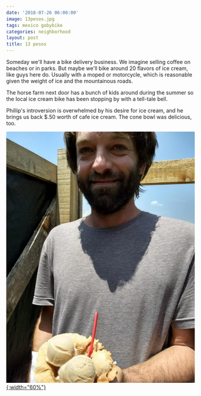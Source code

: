 ```yaml
---
date: '2018-07-26 06:00:00'
image: 13pesos.jpg
tags: mexico gobybike
categories: neighborhood
layout: post
title: 13 pesos
---
```


Someday we'll have a bike delivery business. We imagine selling coffee on beaches or in parks. But maybe we'll bike around 20 flavors of ice cream, like guys here do. Usually with a moped or motorcycle, which is reasonable given the weight of ice and the mountainous roads.

The horse farm next door has a bunch of kids around during the summer so the local ice cream bike has been stopping by with a tell-tale bell.

Phillip's introversion is overwhelmed by his desire for ice cream, and he brings us back $.50 worth of cafe ice cream. The cone bowl was delicious, too.

[![](/images/13pesos2_.jpg){:width="60%"}](/images/13pesos2.jpg)